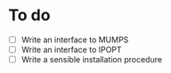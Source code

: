 # To do
- [ ] Write an interface to MUMPS
- [ ] Write an interface to IPOPT
- [ ] Write a sensible installation procedure
